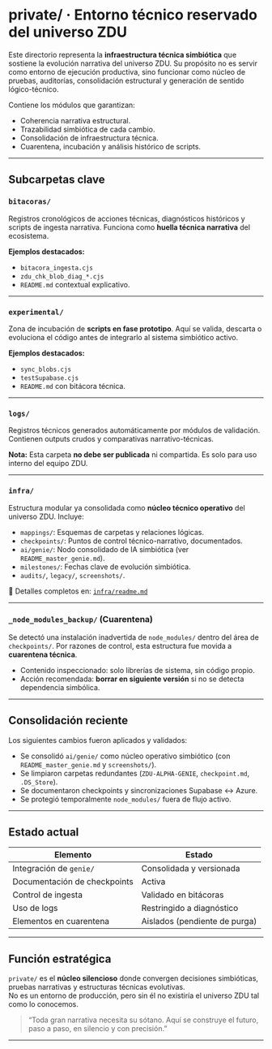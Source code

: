 # private/ · Entorno técnico reservado del universo ZDU

Este directorio representa la **infraestructura técnica simbiótica** que sostiene la evolución narrativa del universo ZDU. Su propósito no es servir como entorno de ejecución productiva, sino funcionar como núcleo de pruebas, auditorías, consolidación estructural y generación de sentido lógico-técnico.

Contiene los módulos que garantizan:
- Coherencia narrativa estructural.
- Trazabilidad simbiótica de cada cambio.
- Consolidación de infraestructura técnica.
- Cuarentena, incubación y análisis histórico de scripts.

---

## Subcarpetas clave

### `bitacoras/`
Registros cronológicos de acciones técnicas, diagnósticos históricos y scripts de ingesta narrativa. Funciona como **huella técnica narrativa** del ecosistema.

**Ejemplos destacados:**
- `bitacora_ingesta.cjs`
- `zdu_chk_blob_diag_*.cjs`
- `README.md` contextual explicativo.

---

### `experimental/`
Zona de incubación de **scripts en fase prototipo**. Aquí se valida, descarta o evoluciona el código antes de integrarlo al sistema simbiótico activo.

**Ejemplos destacados:**
- `sync_blobs.cjs`
- `testSupabase.cjs`
- `README.md` con bitácora técnica.

---

### `logs/`
Registros técnicos generados automáticamente por módulos de validación. Contienen outputs crudos y comparativas narrativo-técnicas.

**Nota:** Esta carpeta **no debe ser publicada** ni compartida. Es solo para uso interno del equipo ZDU.

---

### `infra/`
Estructura modular ya consolidada como **núcleo técnico operativo** del universo ZDU. Incluye:

- `mappings/`: Esquemas de carpetas y relaciones lógicas.
- `checkpoints/`: Puntos de control técnico-narrativo, documentados.
- `ai/genie/`: Nodo consolidado de IA simbiótica (ver `README_master_genie.md`).
- `milestones/`: Fechas clave de evolución simbiótica.
- `audits/`, `legacy/`, `screenshots/`.

🔎 Detalles completos en: [`infra/readme.md`](infra/readme.md)

---

### `_node_modules_backup/` (Cuarentena)

Se detectó una instalación inadvertida de `node_modules/` dentro del área de `checkpoints/`. Por razones de control, esta estructura fue movida a **cuarentena técnica**.

- Contenido inspeccionado: solo librerías de sistema, sin código propio.
- Acción recomendada: **borrar en siguiente versión** si no se detecta dependencia simbólica.

---

## Consolidación reciente

Los siguientes cambios fueron aplicados y validados:

- Se consolidó `ai/genie/` como núcleo operativo simbiótico (con `README_master_genie.md` y `screenshots/`).
- Se limpiaron carpetas redundantes (`ZDU-ALPHA-GENIE`, `checkpoint.md`, `.DS_Store`).
- Se documentaron checkpoints y sincronizaciones Supabase ↔ Azure.
- Se protegió temporalmente `node_modules/` fuera de flujo activo.

---

## Estado actual

| Elemento                      | Estado                    |
|------------------------------|---------------------------|
| Integración de `genie/`      | Consolidada y versionada  |
| Documentación de checkpoints | Activa                    |
| Control de ingesta           | Validado en bitácoras     |
| Uso de logs                  | Restringido a diagnóstico |
| Elementos en cuarentena      | Aislados (pendiente de purga) |

---

## Función estratégica

`private/` es el **núcleo silencioso** donde convergen decisiones simbióticas, pruebas narrativas y estructuras técnicas evolutivas.  
No es un entorno de producción, pero sin él no existiría el universo ZDU tal como lo conocemos.

> “Toda gran narrativa necesita su sótano. Aquí se construye el futuro, paso a paso, en silencio y con precisión.”

---